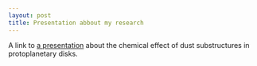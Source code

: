 ```yaml
---
layout: post
title: Presentation abbout my research
---
```



A link to [a presentation](./GradCatTalk.pdf) about the chemical effect of dust substructures in protoplanetary disks. 